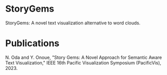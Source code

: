 # StoryGems

StoryGems: A novel text visualization alternative to word clouds.

# Publications

N. Oda and Y. Onoue, "Story Gems: A Novel Approach for Semantic Aware Text Visualization," IEEE 16th Pacific Visualization Symposium (PacificVis), 2023.
